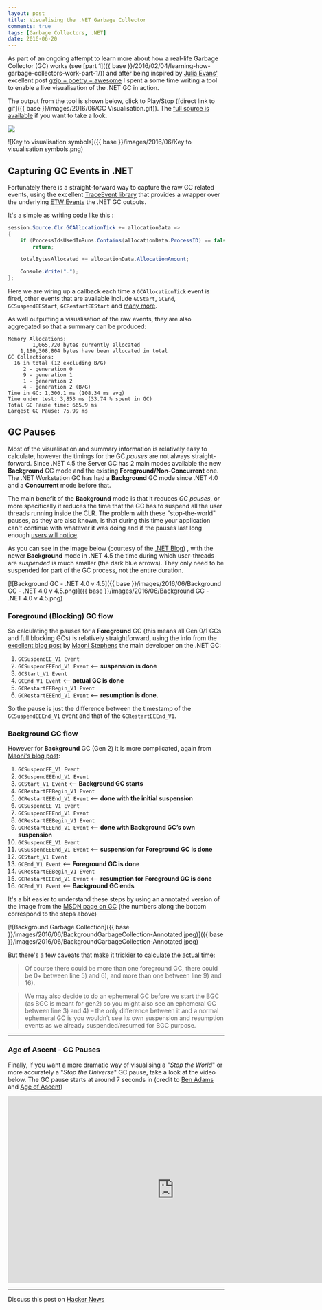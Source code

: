 ```yaml
---
layout: post
title: Visualising the .NET Garbage Collector
comments: true
tags: [Garbage Collectors, .NET]
date: 2016-06-20
---
```


As part of an ongoing attempt to learn more about how a real-life Garbage Collector (GC) works (see [part 1]({{ base }}/2016/02/04/learning-how-garbage-collectors-work-part-1/)) and after being inspired by [Julia Evans'](https://twitter.com/b0rk) excellent post [gzip + poetry = awesome](http://jvns.ca/blog/2013/10/24/day-16-gzip-plus-poetry-equals-awesome/) I spent a some time writing a tool to enable a live visualisation of the .NET GC in action. 

The output from the tool is shown below, click to Play/Stop ([direct link to gif]({{ base }}/images/2016/06/GC Visualisation.gif)). The [full source is available](https://github.com/mattwarren/GCVisualisation) if you want to take a look. 

<img class="gifplayer" data-label="Play" gifId="GC-Visualisation" src="{{ base }}/images/2016/06/GC Visualisation.png">

![Key to visualisation symbols]({{ base }}/images/2016/06/Key to visualisation symbols.png)


## Capturing GC Events in .NET

Fortunately there is a straight-forward way to capture the raw GC related events, using the excellent [TraceEvent library](https://blogs.msdn.microsoft.com/vancem/2013/08/15/traceevent-etw-library-published-as-a-nuget-package/) that provides a wrapper over the underlying [ETW Events](https://msdn.microsoft.com/en-us/library/ff356162(v=vs.110).aspx) the .NET GC outputs.

It's a simple as writing code like this :


``` csharp
session.Source.Clr.GCAllocationTick += allocationData =>
{
    if (ProcessIdsUsedInRuns.Contains(allocationData.ProcessID) == false)
        return;

    totalBytesAllocated += allocationData.AllocationAmount;

    Console.Write(".");
};
```

Here we are wiring up a callback each time a `GCAllocationTick` event is fired, other events that are available include `GCStart`, `GCEnd`, `GCSuspendEEStart`, `GCRestartEEStart` and [many more](https://msdn.microsoft.com/en-us/library/ff356162(v=vs.110).aspx).

As well outputting a visualisation of the raw events, they are also aggregated so that a summary can be produced:

```
Memory Allocations:
        1,065,720 bytes currently allocated
    1,180,308,804 bytes have been allocated in total
GC Collections:
  16 in total (12 excluding B/G)
     2 - generation 0
     9 - generation 1
     1 - generation 2
     4 - generation 2 (B/G)
Time in GC: 1,300.1 ms (108.34 ms avg)
Time under test: 3,853 ms (33.74 % spent in GC)
Total GC Pause time: 665.9 ms
Largest GC Pause: 75.99 ms
``` 

## GC Pauses

Most of the visualisation and summary information is relatively easy to calculate, however the timings for the GC *pauses* are not always straight-forward. Since .NET 4.5 the Server GC has 2 main modes available the new **Background** GC mode and the existing **Foreground/Non-Concurrent** one. The .NET Workstation GC has had a **Background** GC mode since .NET 4.0 and a **Concurrent** mode before that.

The main benefit of the **Background** mode is that it reduces *GC pauses*, or more specifically it reduces the time that the GC has to suspend all the user threads running inside the CLR. The problem with these "stop-the-world" pauses, as they are also known, is that during this time your application can't continue with whatever it was doing and if the pauses last long enough [users will notice](http://blog.marcgravell.com/2011/10/assault-by-gc.html).

As you can see in the image below (courtesy of the [.NET Blog](https://blogs.msdn.microsoft.com/dotnet/2012/07/20/the-net-framework-4-5-includes-new-garbage-collector-enhancements-for-client-and-server-apps/)) , with the newer **Background** mode in .NET 4.5 the time during which user-threads are *suspended* is much smaller (the dark blue arrows). They only need to be suspended for part of the GC process, not the entire duration.

[![Background GC - .NET 4.0 v 4.5]({{ base }}/images/2016/06/Background GC - .NET 4.0 v 4.5.png)]({{ base }}/images/2016/06/Background GC - .NET 4.0 v 4.5.png)

### Foreground (Blocking) GC flow

So calculating the pauses for a **Foreground** GC (this means all Gen 0/1 GCs and full blocking GCs) is relatively straightforward, using the info from the [excellent blog post](https://blogs.msdn.microsoft.com/maoni/2014/12/25/gc-etw-events-3/) by [Maoni Stephens](https://github.com/Maoni0/) the main developer on the .NET GC:

1. `GCSuspendEE_V1 Event` 
2. `GCSuspendEEEnd_V1 Event` <– **suspension is done**
3. `GCStart_V1 Event` 
4. `GCEnd_V1 Event` <– **actual GC is done**
5. `GCRestartEEBegin_V1 Event` 
6. `GCRestartEEEnd_V1 Event` <– **resumption is done.**

So the pause is just the difference between the timestamp of the `GCSuspendEEEnd_V1` event and that of the `GCRestartEEEnd_V1`.

### Background GC flow

However for **Background** GC (Gen 2) it is more complicated, again from [Maoni's blog post](https://blogs.msdn.microsoft.com/maoni/2014/12/25/gc-etw-events-3/):

1. `GCSuspendEE_V1 Event` 
2. `GCSuspendEEEnd_V1 Event`
3. `GCStart_V1 Event` <– **Background GC starts**
4. `GCRestartEEBegin_V1 Event` 
5. `GCRestartEEEnd_V1 Event` <– **done with the initial suspension**
6. `GCSuspendEE_V1 Event` 
7. `GCSuspendEEEnd_V1 Event` 
8. `GCRestartEEBegin_V1 Event` 
9. `GCRestartEEEnd_V1 Event` <– **done with Background GC’s own suspension**
10. `GCSuspendEE_V1 Event` 
11. `GCSuspendEEEnd_V1 Event` <– **suspension for Foreground GC is done**
12. `GCStart_V1 Event` 
13. `GCEnd_V1 Event` <– **Foreground GC is done**
14. `GCRestartEEBegin_V1 Event` 
15. `GCRestartEEEnd_V1 Event` <– **resumption for Foreground GC is done**
16. `GCEnd_V1 Event` <– **Background GC ends**

It's a bit easier to understand these steps by using an annotated version of the image from the [MSDN page on GC](https://msdn.microsoft.com/en-us/library/ee787088(v=vs.110).aspx#background_garbage_collection) (the numbers along the bottom correspond to the steps above)

[![Background Garbage Collection]({{ base }}/images/2016/06/BackgroundGarbageCollection-Annotated.jpeg)]({{ base }}/images/2016/06/BackgroundGarbageCollection-Annotated.jpeg) 

But there's a few caveats that make it [trickier to calculate the actual time](https://blogs.msdn.microsoft.com/maoni/2014/12/25/gc-etw-events-3/):

> Of course there could be more than one foreground GC, there could be 0+ between line 5) and 6), and more than one between line 9) and 16).

> We may also decide to do an ephemeral GC before we start the BGC (as BGC is meant for gen2) so you might also see an ephemeral GC between line 3) and 4) – the only difference between it and a normal ephemeral GC is you wouldn’t see its own suspension and resumption events as we already suspended/resumed for BGC purpose.

----

### Age of Ascent - GC Pauses

Finally, if you want a more dramatic way of visualising a "*Stop the World*" or more accurately a "*Stop the Universe*" GC pause, take a look at the video below. The GC pause starts at around 7 seconds in (credit to [Ben Adams](https://twitter.com/ben_a_adams) and [Age of Ascent](https://twitter.com/ageofascent))

<iframe width="774" height="435" src="https://www.youtube.com/embed/BTHimgTauwQ" frameborder="0" allowfullscreen></iframe>

----

Discuss this post on [Hacker News](https://news.ycombinator.com/item?id=11941874)